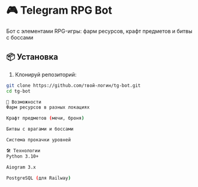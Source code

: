 # 🎮 Telegram RPG Bot

Бот с элементами RPG-игры: фарм ресурсов, крафт предметов и битвы с боссами

## 📦 Установка

1. Клонируй репозиторий:
```bash
git clone https://github.com/твой-логин/tg-bot.git
cd tg-bot

🌟 Возможности
Фарм ресурсов в разных локациях

Крафт предметов (мечи, броня)

Битвы с врагами и боссами

Система прокачки уровней

🛠 Технологии
Python 3.10+

Aiogram 3.x

PostgreSQL (для Railway)